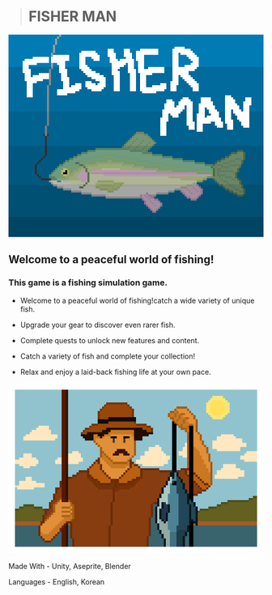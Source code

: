 > # FISHER MAN
![main](Imgs/cover.png)
## Welcome to a peaceful world of fishing!

### This game is a fishing simulation game.

- Welcome to a peaceful world of fishing!catch a wide variety of unique fish.

- Upgrade your gear to discover even rarer fish.

- Complete quests to unlock new features and content.

- Catch a variety of fish and complete your collection!

- Relax and enjoy a laid-back fishing life at your own pace.

![pic](Imgs/ending.png)

Made With - Unity, Aseprite, Blender

Languages - English, Korean
